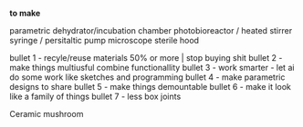 **to make**

parametric dehydrator/incubation chamber
photobioreactor / heated stirrer
syringe / persitaltic pump
microscope
sterile hood



bullet 1 - recyle/reuse materials 50% or more | stop buying shit
bullet 2 - make things multiusful combine functionallity
bullet 3 - work smarter - let ai do some work like sketches and programming
bullet 4 - make parametric designs to share
bullet 5 - make things demountable
bullet 6 - make it look like a family of things
bullet 7 - less box joints






Ceramic mushroom